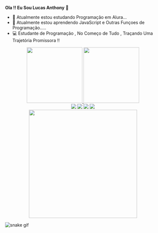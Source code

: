 **Ola !! Eu Sou Lucas Anthony** 👋


- 🔭 Atualmente estou estudando Programação em Alura...
- 🌱 Atualmente estou aprendendo JavaScript e Outras Funçoes de Programação.....
- 💻 Estudante de Programação , No Começo de Tudo , Traçando Uma Trajetória Promissora !!
<div align="center">
  <a href="https://github.com/Lucas9259">
  <img height="180em" src="https://github-readme-stats.vercel.app/api?username=Lucas9259&show_icons=true&theme=tokyonight&include_all_commits=true&count_private=true"/>
  <img height="180em" src="https://github-readme-stats.vercel.app/api/top-langs/?username=Lucas9259&layout=compact&langs_count=7&theme=tokyonight"/>
</div>
  <div align="center">
  <a href="https://www.youtube.com/channel/" target="_blank"><img src="https://img.shields.io/badge/YouTube-FF0000?style=for-the-badge&logo=youtube&logoColor=white" target="_blank"></a>
  <a href="https://www.instagram.com/lucas.stream" target="_blank"><img src="https://img.shields.io/badge/-Instagram-%23E4405F?style=for-the-badge&logo=instagram&logoColor=white" target="_blank"></a>
  <a href="https://www.linkedin.com/in/" target="_blank"><img src="https://img.shields.io/badge/-LinkedIn-%230077B5?style=for-the-badge&logo=linkedin&logoColor=white" target="_blank"></a> 
  <a href="lukinhas.vemkvem@gmail.com"><img src="https://img.shields.io/badge/-Gmail-%23333?style=for-the-badge&logo=gmail&logoColor=white" target="_blank"></a>
</div>
  
  <div align="center"> 
<img src=  "https://raw.githubusercontent.com/LuigiGf/LuigiGFReadme2/main/code.gif"width="350px" />
</div>
  
![snake gif](https://github.com/Lucas9259/Lucas9259/blob/output/github-contribution-grid-snake.svg)
  
